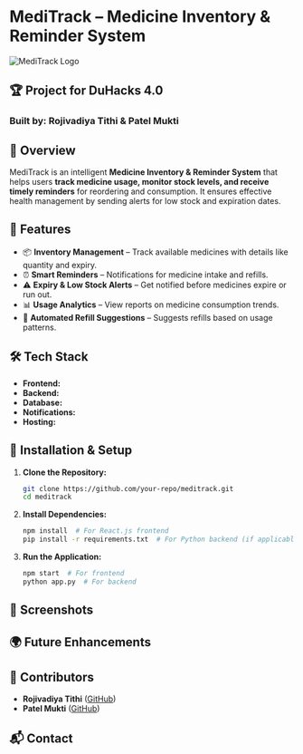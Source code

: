 # MediTrack – Medicine Inventory & Reminder System

![MediTrack Logo](https://via.placeholder.com/800x200.png?text=MediTrack)

## 🏆 Project for DuHacks 4.0
### Built by: Rojivadiya Tithi & Patel Mukti

## 📌 Overview
MediTrack is an intelligent **Medicine Inventory & Reminder System** that helps users **track medicine usage, monitor stock levels, and receive timely reminders** for reordering and consumption. It ensures effective health management by sending alerts for low stock and expiration dates.

## 🚀 Features
- 📦 **Inventory Management** – Track available medicines with details like quantity and expiry.
- ⏰ **Smart Reminders** – Notifications for medicine intake and refills.
- ⚠️ **Expiry & Low Stock Alerts** – Get notified before medicines expire or run out.
- 📊 **Usage Analytics** – View reports on medicine consumption trends.
- 🔄 **Automated Refill Suggestions** – Suggests refills based on usage patterns.

## 🛠️ Tech Stack
- **Frontend:** 
- **Backend:** 
- **Database:** 
- **Notifications:**
- **Hosting:** 

## 🔧 Installation & Setup
1. **Clone the Repository:**
   ```bash
   git clone https://github.com/your-repo/meditrack.git
   cd meditrack
   ```
2. **Install Dependencies:**
   ```bash
   npm install  # For React.js frontend
   pip install -r requirements.txt  # For Python backend (if applicable)
   ```
3. **Run the Application:**
   ```bash
   npm start  # For frontend
   python app.py  # For backend
   ```

## 📸 Screenshots


## 🌍 Future Enhancements


## 🤝 Contributors
- **Rojivadiya Tithi** ([GitHub]())
- **Patel Mukti** ([GitHub]())



## 📬 Contact



